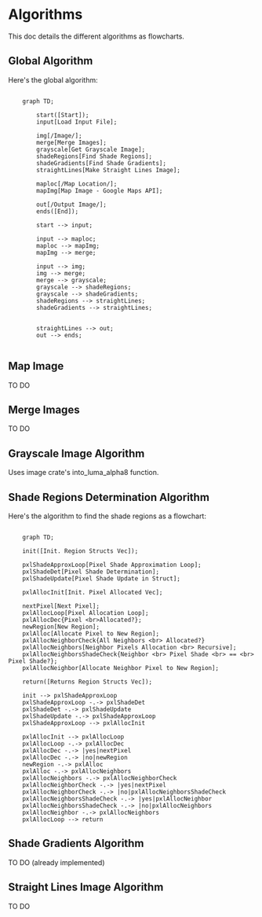 # Algorithms

This doc details the different algorithms as flowcharts.

## Global Algorithm

Here's the global algorithm:

```mermaid

    graph TD;

        start([Start]);
        input[Load Input File];

        img[/Image/];
        merge[Merge Images];
        grayscale[Get Grayscale Image];
        shadeRegions[Find Shade Regions];
        shadeGradients[Find Shade Gradients];
        straightLines[Make Straight Lines Image];

        maploc[/Map Location/];
        mapImg[Map Image - Google Maps API];

        out[/Output Image/];
        ends([End]);

        start --> input;

        input --> maploc;
        maploc --> mapImg;
        mapImg --> merge;

        input --> img;
        img --> merge;
        merge --> grayscale;
        grayscale --> shadeRegions;
        grayscale --> shadeGradients;
        shadeRegions --> straightLines;
        shadeGradients --> straightLines;


        straightLines --> out;
        out --> ends;


```

## Map Image

TO DO

## Merge Images

TO DO

## Grayscale Image Algorithm

Uses image crate's into_luma_alpha8 function.

## Shade Regions Determination Algorithm

Here's the algorithm to find the shade regions as a flowchart:


```mermaid

    graph TD;

    init([Init. Region Structs Vec]);

    pxlShadeApproxLoop[Pixel Shade Approximation Loop];
    pxlShadeDet[Pixel Shade Determination];
    pxlShadeUpdate[Pixel Shade Update in Struct];

    pxlAllocInit[Init. Pixel Allocated Vec];

    nextPixel[Next Pixel];
    pxlAllocLoop[Pixel Allocation Loop];
    pxlAllocDec{Pixel <br>Allocated?};
    newRegion[New Region];
    pxlAlloc[Allocate Pixel to New Region];
    pxlAllocNeighborCheck{All Neighbors <br> Allocated?}
    pxlAllocNeighbors[Neighbor Pixels Allocation <br> Recursive];
    pxlAllocNeighborsShadeCheck{Neighbor <br> Pixel Shade <br> == <br> Pixel Shade?};
    pxlAllocNeighbor[Allocate Neighbor Pixel to New Region];

    return([Returns Region Structs Vec]);

    init --> pxlShadeApproxLoop
    pxlShadeApproxLoop -.-> pxlShadeDet
    pxlShadeDet -.-> pxlShadeUpdate
    pxlShadeUpdate -.-> pxlShadeApproxLoop
    pxlShadeApproxLoop --> pxlAllocInit
    
    pxlAllocInit --> pxlAllocLoop
    pxlAllocLoop -.-> pxlAllocDec
    pxlAllocDec -.-> |yes|nextPixel
    pxlAllocDec -.-> |no|newRegion
    newRegion -.-> pxlAlloc
    pxlAlloc -.-> pxlAllocNeighbors
    pxlAllocNeighbors -.-> pxlAllocNeighborCheck
    pxlAllocNeighborCheck -.-> |yes|nextPixel
    pxlAllocNeighborCheck -.-> |no|pxlAllocNeighborsShadeCheck
    pxlAllocNeighborsShadeCheck -.-> |yes|pxlAllocNeighbor
    pxlAllocNeighborsShadeCheck -.-> |no|pxlAllocNeighbors
    pxlAllocNeighbor -.-> pxlAllocNeighbors
    pxlAllocLoop --> return

```

## Shade Gradients Algorithm

TO DO (already implemented)

## Straight Lines Image Algorithm

TO DO